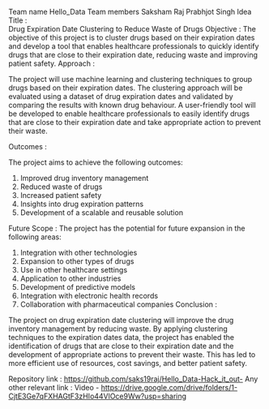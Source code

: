 Team name
Hello_Data
Team members
Saksham Raj	
Prabhjot Singh
Idea
Title :  
Drug Expiration Date Clustering to Reduce Waste of Drugs
Objective :
The objective of this project is to cluster drugs based on their expiration dates and develop a tool that enables healthcare professionals to quickly identify drugs that are close to their expiration date, reducing waste and improving patient safety.
Approach :

The project will use machine learning and clustering techniques to group drugs based on their expiration dates. The clustering approach will be evaluated using a dataset of drug expiration dates and validated by comparing the results with known drug behaviour. A user-friendly tool will be developed to enable healthcare professionals to easily identify drugs that are close to their expiration date and take appropriate action to prevent their waste.

Outcomes :

The project aims to achieve the following outcomes:
1.	Improved drug inventory management
2.	Reduced waste of drugs
3.	Increased patient safety
4.	Insights into drug expiration patterns
5.	Development of a scalable and reusable solution






Future Scope :
The project has the potential for future expansion in the following areas:
1.	Integration with other technologies
2.	Expansion to other types of drugs
3.	Use in other healthcare settings
4.	Application to other industries
5.	Development of predictive models
6.	Integration with electronic health records
7.	Collaboration with pharmaceutical companies
Conclusion :

The project on drug expiration date clustering will improve the drug inventory management by reducing waste. By applying clustering techniques to the expiration dates data, the project has enabled the identification of drugs that are close to their expiration date and the development of appropriate actions to prevent their waste. This has led to more efficient use of resources, cost savings, and better patient safety.

Repository link :
https://github.com/saks19raj/Hello_Data-Hack_it_out-
Any other relevant link :
Video - https://drive.google.com/drive/folders/1-CjtE3Ge7qFXHAGtF3zHIo44VlOce9Ww?usp=sharing

